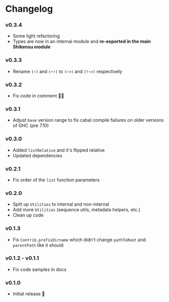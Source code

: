 # Changelog

### v0.3.4

- Some light refactoring
- Types are now in an internal module and __re-exported in the main Shikensu module__

### v0.3.3

- Rename `(⚡)` and `(⚡⚡)` to `(~>)` and `(!~>)` respectively

### v0.3.2

- Fix code in comment 🤦‍♂️

### v0.3.1

- Adjust `base` version range to fix cabal compile failures on older versions of GHC (pre 7.10)

### v0.3.0

- Added `listRelative` and it's flipped relative
- Updated dependencies

### v0.2.1

- Fix order of the `list` function parameters

### v0.2.0

- Split up `Utilities` to internal and non-internal
- Add more `Utilities` (sequence utils, metadata helpers, etc.)
- Clean up code

### v0.1.3

- Fix `Contrib.prefixDirname` which didn't change `pathToRoot` and `parentPath` like it should

### v0.1.2 - v0.1.1

- Fix code samples in docs

### v0.1.0

- Initial release 🎉
